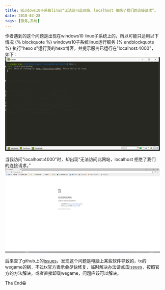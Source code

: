 ```yaml
---
title: Windows10子系统linux“无法访问此网站，localhost 拒绝了我们的连接请求”。
date: 2018-03-28
tags: [服务,系统]
---
```

作者遇到的这个问题是出现在windows10 linux子系统上的，所以可能只适用以下情况
{% blockquote %}
windows10子系统linux运行服务
{% endblockquote %}
执行"hexo s"运行我的hexo博客，并提示服务已运行在"localhost:4000"，如下：
![](/images/cmder.png)

当我访问"localhost:4000"时，却出现“无法访问此网站，localhost 拒绝了我们的连接请求。”
![](/images/localhost.png)

后来查了github上的[issues](https://github.com/Microsoft/WSL/issues/1554#issuecomment-380699241)，发现这个问题是电脑上某些软件导致的，tx的wegame的锅，不过tx官方表示会尽快修复，临时解决办法请点击[issues](https://github.com/Microsoft/WSL/issues/1554#issuecomment-380699241)，按照官方的方法解决，或者直接卸载wegame，问题应该可以解决。

The End😀
